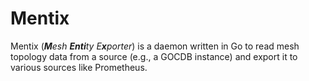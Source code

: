 # Mentix
Mentix (_**M**esh **Enti**ty E**x**porter_) is a daemon written in Go to read mesh topology data from a source (e.g., a GOCDB instance) and export it to various sources like Prometheus.
